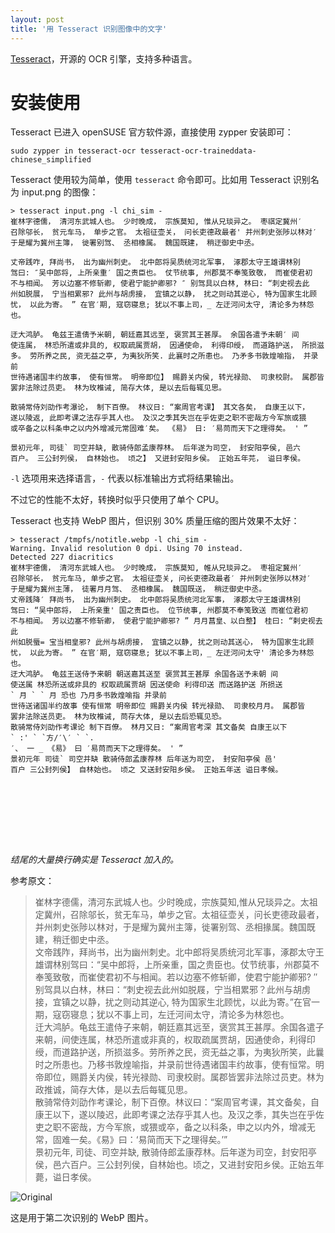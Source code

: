 ```yaml
---
layout: post
title: '用 Tesseract 识别图像中的文字'
---
```

[Tesseract](https://github.com/tesseract-ocr/tesseract)，开源的 OCR 引擎，支持多种语言。

# 安装使用

Tesseract 已进入 openSUSE 官方软件源，直接使用 zypper 安装即可：

```sudo zypper in tesseract-ocr tesseract-ocr-traineddata-chinese_simplified```

Tesseract 使用较为简单，使用 `tesseract` 命令即可。比如用 Tesseract 识别名为 input.png 的图像：

```
> tesseract input.png -l chi_sim -
崔林字德儒， 清河东武城人也。 少时晚成， 宗族莫知, 惟从兄琰异之。 枣祺定冀州′
召除邬长， 贫元车马， 单步之官。 太祖征壶关， 问长吏德政最者' 并州刺史张陟以林对′
于是耀为冀州主簿， 徙署别驾、 丞相橡属。 魏国既建， 稍迂御史中丞。

丈帝践咋, 拜尚书， 出为幽州刺史。 北中郎将吴质统河北军事， 涿郡太守王雄谓林别
驾曰: ″吴中郎将, 上所亲重′ 国之责臣也。 仗节统事, 州郡莫不奉笺致敬， 而崔使君初
不与相闻。 芳以边塞不修斩卿, 使君宁能护卿邪? ″ 别驾具以白林, 林曰: “刺史视去此
州如脱展， 宁当相累邪? 此州与胡虏接， 宜镇之以静， 扰之则动其逆心, 特为国家生北顾
忧， 以此为寄。 ” 在官′期, 寇窃寝息; 犹以不事上司，_ 左迂河问太守, 清论多为林怨也。

迂大鸿胪。 龟兹王遣倩予米朝, 朝廷嘉其远至, 褒赏其王甚厚。 余国各遣予未朝′ 间
使连属， 林恐所遣或非具的, 权取疏属贾胡， 因通使命， 利得印绶， 而道路护送， 所损滋
多。 劳所养之民, 资无益之亭, 为夷狄所笑. 此襄时之所患也。 乃矛多书敦煌喻指， 并录前
世待遇诸国丰约故事， 使有恒常。 明帝即位】 赐爵关内侯, 转光禄勋、 司隶校尉。 属郡皆
罢非法除过员吏。 林为玫椎诫, 简存大体, 是以去后每辄见思。

散骑常侍刘劭作考瀑论， 制下百僚。 林议日: “案周官考课】 其文各矣， 自康王以下，
遂以陵返, 此即考课之法存乎其人也。 及汉之季其失岂在乎佐吏之职不密哉方今军旅或猥
或卒备之以科条申之以内外增减元常固难′矣。 《易》 日: ′易苘而天下之理得矣。 ' ”

景初元年, 司徒` 司空并缺, 散骑侍郎孟康荐林。 后年遂为司空， 封安阳亭侯, 邑六
百户。 三公封列侯， 自林始也。 顷之】 又迸封安阳乡侯。 正始五年芫， 谥日孝侯。

```

`-l` 选项用来选择语言，`-` 代表以标准输出方式将结果输出。

不过它的性能不太好，转换时似乎只使用了单个 CPU。

Tesseract 也支持 WebP 图片，但识别 30% 质量压缩的图片效果不太好：

```
> tesseract /tmpfs/notitle.webp -l chi_sim -
Warning. Invalid resolution 0 dpi. Using 70 instead.
Detected 227 diacritics
崔林宇德儒， 清河东武城人也。 少时晚成， 宗族莫知, 帷从兄琰异之。 枣祖定冀州′
召除邬长， 贫元车马, 单步之官。 太祖征壶关, 问长吏德政最者′ 并州刺史张陟以林对′
于是耀为冀州主薄， 徒署月月驾、 丞相橡属。 魏国既送， 稍迂御史中丞。
丈帝践降′ 拜尚书， 出为幽州刺史。 北中郎将吴质统河北军事， 涿郡太守王雄谓林别
驾曰: “吴中郎将， 上所亲重' 国之责臣也。 位节统事, 州郡莫不奉笺致送 而崔位君初
不与相闻。 芳以边塞不修斩卿， 使君宁能护卿邪? ” 月月菖皇、以白整】 桂曰: “剌史视去此
州如脱蜃= 宝当相皇邪? 此州与胡虏接， 宜镇之以静, 扰之则动其送心， 特为国家生北顾
忧， 以此为寄。 ” 在官′期, 寇窃寝息; 犹以不事上司，_ 左迂河问太守' 清论多为林怨也。
迂大鸿胪。 龟兹王送侍予来朝 朝送嘉其送至 褒赏其王甚厚 余国各送予未朝 间
使送属 林恐所送或非具的 权取疏属贾胡 因送使命 利得印送 而送路护送 所损送
` 月 ` ` 月 恐也 乃月多书敦煌喻指 并录前
世待送诸国半约故事 使有恒常 明帝即位 赐爵关内侯 转光禄勋、 司隶校月月。 属郡皆
罢非法除送员吏。 林为玫椎诫, 苘存大体, 是以去后恐辄见恐。
散骑常侍刘劭作考课论 制下百僚。 林月又日: “案周官考深 其文备矣 自康王以下
` :' ` `方/′\′ ` `.
′、 一 _ 《易》 曰 ′易苘而天下之理得矣。 ' ”
景初元年 司徒` 司空并缺 散骑侍郎孟康荐林 后年送为司空， 封安阳亭侯 邑'
百户 三公封列侯】 自林始也。 顷之 又送封安阳乡侯。 正始五年送 谥日孝候。

 

 
 

  


```

*结尾的大量换行确实是 Tesseract 加入的。*

参考原文：
> 崔林字德儒，清河东武城人也。少时晚成，宗族莫知,惟从兄琰异之。太祖定冀州，召除邬长，贫无车马，单步之官。太祖征壶关，问长吏德政最者，并州刺史张陟以林对，于是耀为冀州主簿，徙署别驾、丞相掾属。魏国既建，稍迁御史中丞。<br/>
文帝践阼，拜尚书，出为幽州刺史。北中郎将吴质统河北军事，涿郡太守王雄谓林别驾曰：“吴中郎将，上所亲重，国之贵臣也。仗节统事，州郡莫不奉笺致敬，而崔使君初不与相闻。若以边塞不修斩卿，使君宁能护卿邪? ″别驾具以白林，林曰：“刺史视去此州如脱屐，宁当相累邪？此州与胡虏接，宜镇之以静，扰之则动其逆心, 特为国家生北顾忧，以此为寄。”在官一期，寇窃寝息；犹以不事上司，左迁河间太守，清论多为林怨也。<br/>迁大鸿胪。龟兹王遣侍子来朝，朝廷嘉其远至，褒赏其王甚厚。余国各遣子来朝，间使连属，林恐所遣或非真的，权取疏属贾胡，因通使命，利得印绶，而道路护送，所损滋多。劳所养之民，资无益之事，为夷狄所笑，此曩时之所患也。乃移书敦煌喻指，并录前世待遇诸国丰约故事，使有恒常。明帝即位，赐爵关内侯，转光禄勋、司隶校尉。属郡皆罢非法除过员吏。林为政推诚，简存大体，是以去后每辄见思。<br/>散骑常侍刘劭作考课论，制下百僚。林议曰：“案周官考课，其文备矣，自康王以下，遂以陵迟，此即考课之法存乎其人也。及汉之季，其失岂在乎佐吏之职不密哉，方今军旅，或猥或卒，备之以科条，申之以内外，增减无常，固难一矣。《易》曰：‘易简而天下之理得矣。’”<br/>景初元年, 司徒、司空并缺, 散骑侍郎孟康荐林。后年遂为司空，封安阳亭侯，邑六百户。三公封列侯，自林始也。顷之，又进封安阳乡侯。正始五年薨，谥日孝侯。

![Original]({{site.url}}/res/tesseract/notitle.webp)

这是用于第二次识别的 WebP 图片。
